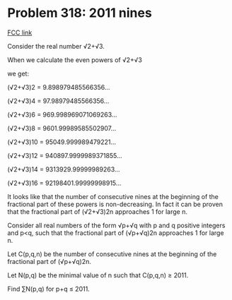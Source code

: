 # Problem 318: 2011 nines

[FCC link](https://www.freecodecamp.org/learn/coding-interview-prep/project-euler/problem-318-2011-nines)

Consider the real number √2+√3.

When we calculate the even powers of √2+√3

we get:

(√2+√3)2 = 9.898979485566356...

(√2+√3)4 = 97.98979485566356...

(√2+√3)6 = 969.998969071069263...

(√2+√3)8 = 9601.99989585502907...

(√2+√3)10 = 95049.999989479221...

(√2+√3)12 = 940897.9999989371855...

(√2+√3)14 = 9313929.99999989263...

(√2+√3)16 = 92198401.99999998915...

It looks like that the number of consecutive nines at the beginning of the
fractional part of these powers is non-decreasing. In fact it can be proven that
the fractional part of (√2+√3)2n approaches 1 for large n.

Consider all real numbers of the form √p+√q with p and q positive integers and
p<q, such that the fractional part of (√p+√q)2n approaches 1 for large n.

Let C(p,q,n) be the number of consecutive nines at the beginning of the
fractional part of (√p+√q)2n.

Let N(p,q) be the minimal value of n such that C(p,q,n) ≥ 2011.

Find ∑N(p,q) for p+q ≤ 2011.
